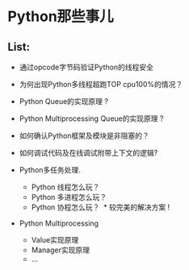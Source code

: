 # Python那些事儿

## List:

* 通过opcode字节码验证Python的线程安全
* 为何出现Python多线程超跑TOP cpu100%的情况？
* Python Queue的实现原理 ?
* Python Multiprocessing Queue的实现原理 ?
* 如何确认Python框架及模块是非阻塞的？
* 如何调试代码及在线调试附带上下文的逻辑?
* Python多任务处理.
  * Python 线程怎么玩？
  * Python 多进程怎么玩？
  * Python 协程怎么玩？
  * 较完美的解决方案 !

* Python Multiprocessing
  * Value实现原理
  * Manager实现原理
  * ...
